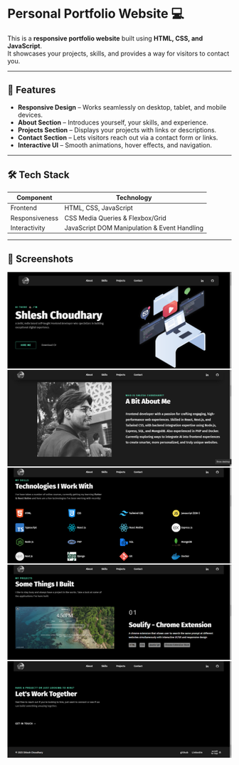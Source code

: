 # Personal Portfolio Website 💻

This is a **responsive portfolio website** built using **HTML, CSS, and JavaScript**.  
It showcases your projects, skills, and provides a way for visitors to contact you.  

---

## 🚀 Features

- **Responsive Design** – Works seamlessly on desktop, tablet, and mobile devices.  
- **About Section** – Introduces yourself, your skills, and experience.  
- **Projects Section** – Displays your projects with links or descriptions.  
- **Contact Section** – Lets visitors reach out via a contact form or links.  
- **Interactive UI** – Smooth animations, hover effects, and navigation.  

---

## 🛠 Tech Stack

| Component | Technology |
|-----------|------------|
| Frontend  | HTML, CSS, JavaScript |
| Responsiveness | CSS Media Queries & Flexbox/Grid |
| Interactivity | JavaScript DOM Manipulation & Event Handling |

---

## 📂 Screenshots

<img src="/screenshots/ss-1.png">
<img src="/screenshots/ss-2.png">
<img src="/screenshots/ss-3.png">
<img src="/screenshots/ss-4.png">
<img src="/screenshots/ss-5.png">

